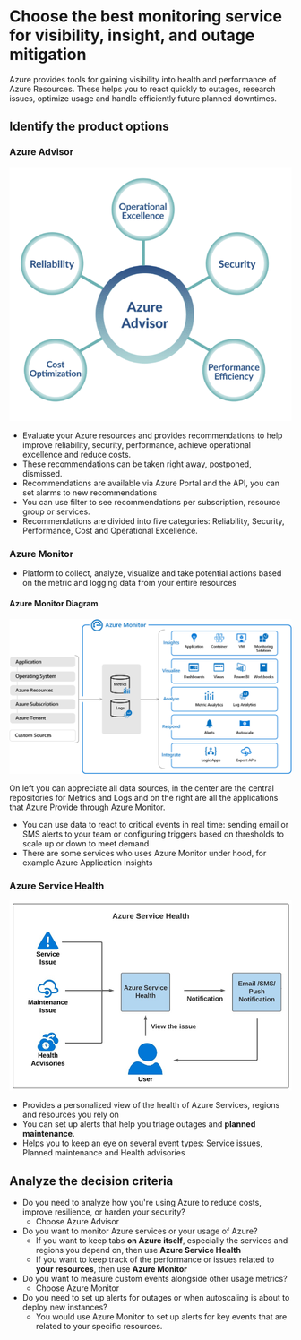 # Choose the best monitoring service for visibility, insight, and outage mitigation

Azure provides tools for gaining visibility into health and performance of Azure Resources. These helps you to react quickly to outages, research issues, optimize usage and handle efficiently future planned downtimes.

## **Identify the product options**

### Azure Advisor

![Azure Advisor](images/2022-05-06-14-17-54.png)

- Evaluate your Azure resources and provides recommendations to help improve reliability, security, performance, achieve operational excellence and reduce costs.
- These recommendations can be taken right away, postponed, dismissed.
- Recommendations are available via Azure Portal and the API, you can set alarms to new recommendations
- You can use filter to see recommendations per subscription, resource group or services.
- Recommendations are divided into five categories: Reliability, Security, Performance, Cost and Operational Excellence.

### Azure Monitor

- Platform to collect, analyze, visualize and take potential actions based on the metric and logging data from your entire resources

#### Azure Monitor Diagram

![Azure Monitor](images/2022-05-06-13-50-51.png)

On left you can appreciate all data sources, in the center are the central repositories for Metrics and Logs and on the right are all the applications that Azure Provide through Azure Monitor.

- You can use data to react to critical events in real time: sending email or SMS alerts to your team or configuring triggers based on thresholds to scale up or down to meet demand
- There are some services who uses Azure Monitor under hood, for example Azure Application Insights

### Azure Service Health

![Azure Service Health](images/2022-05-06-14-18-30.png)

- Provides a personalized view of the health of Azure Services, regions and resources you rely on
- You can set up alerts that help you triage outages and **planned maintenance**.
- Helps you to keep an eye on several event types: Service issues, Planned maintenance and Health advisories

## **Analyze the decision criteria**

- Do you need to analyze how you're using Azure to reduce costs, improve resilience, or harden your security?
  - Choose Azure Advisor
- Do you want to monitor Azure services or your usage of Azure?
  - If you want to keep tabs **on Azure itself**, especially the services and regions you depend on, then use **Azure Service Health**
  - If you want to keep track of the performance or issues related to **your resources**, then use **Azure Monitor**
- Do you want to measure custom events alongside other usage metrics?
  - Choose Azure Monitor
- Do you need to set up alerts for outages or when autoscaling is about to deploy new instances?
  - You would use Azure Monitor to set up alerts for key events that are related to your specific resources.
